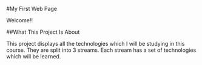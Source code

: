#My First Web Page

Welcome!!

##What This Project Is About

This project displays all the technologies which I will be studying in this course.
They are split into 3 streams. Each stream has a set of technologies which will be learned.